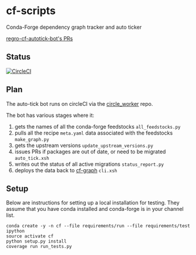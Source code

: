 # cf-scripts
Conda-Forge dependency graph tracker and auto ticker

[regro-cf-autotick-bot's PRs](https://github.com/pulls?utf8=%E2%9C%93&q=is%3Aopen+is%3Apr+author%3Aregro-cf-autotick-bot+archived%3Afalse+) 

## Status
[![CircleCI](https://circleci.com/gh/regro/circle_worker.svg?style=svg)](https://circleci.com/gh/regro/circle_worker)

## Plan
The auto-tick bot runs on circleCI via the [circle_worker](https://github.com/regro/circle_worker) repo.

The bot has various stages where it:
1. gets the names of all the conda-forge feedstocks `all_feedstocks.py`
1. pulls all the recipe `meta.yaml` data associated with the feedstocks `make_graph.py`
1. gets the upstream versions `update_upstream_versions.py`
1. issues PRs if packages are out of date, or need to be migrated `auto_tick.xsh`
1. writes out the status of all active migrations `status_report.py`
1. deploys the data back to [cf-graph](https://github.com/regro/cf-graph-countyfair) `cli.xsh`

## Setup

Below are instructions for setting up a local installation for testing. They
assume that you have conda installed and conda-forge is in your channel list.

```
conda create -y -n cf --file requirements/run --file requirements/test ipython
source activate cf
python setup.py install
coverage run run_tests.py
```
